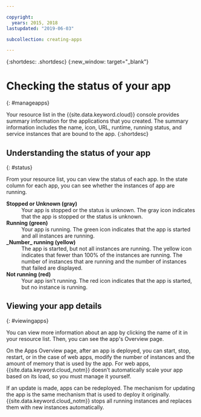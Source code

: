 ```yaml
---

copyright:
  years: 2015, 2018
lastupdated: "2019-06-03"

subcollection: creating-apps

---
```


{:shortdesc: .shortdesc}
{:new_window: target="_blank"}

# Checking the status of your app
{: #manageapps}

Your resource list in the {{site.data.keyword.cloud}} console provides summary information for the applications that you created. The summary information includes the name, icon, URL, runtime, running status, and service instances that are bound to the app.
{:shortdesc}

## Understanding the status of your app
{: #status}

From your resource list, you can view the status of each app. In the state column for each app, you can see whether the instances of app are running.

<dl>
<dt>
<strong>
Stopped or Unknown (gray)
</strong>
</dt>
<dd>
Your app is stopped or the status is unknown. The gray icon indicates that the app is stopped or the status is unknown.
</dd>
<dt>
<strong>
Running (green)
</strong>
</dt>
<dd>
Your app is running. The green icon indicates that the app is started and all instances are running.
</dd>
<dt>
<strong>
_Number_  running (yellow)
</strong>
</dt>
<dd>
The app is started, but not all instances are running. The yellow icon indicates that fewer than 100% of the instances are running. The number of instances that are running and the number of instances that failed are displayed.
</dd>
<dt>
<strong>
Not running (red)
</strong>
</dt>
<dd>
Your app isn’t running. The red icon indicates that the app is started, but no instance is running.
</dd>
</dl>

## Viewing your app details
{: #viewingapps}

You can view more information about an app by clicking the name of it in your resource list. Then, you can see the app's Overview page.

On the Apps Overview page, after an app is deployed, you can start, stop, restart, or in the case of web apps, modify the number of instances and the amount of memory that is used by the app. For web apps, {{site.data.keyword.cloud_notm}} doesn’t automatically scale your app based on its load, so you must manage it yourself.

If an update is made, apps can be redeployed. The mechanism for updating the app is the same mechanism that is used to deploy it originally. {{site.data.keyword.cloud_notm}} stops all running instances and replaces them with new instances automatically.
